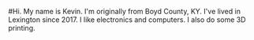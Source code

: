 #Hi. My name is Kevin.
I'm originally from Boyd County, KY.
I've lived in Lexington since 2017.
I like electronics and computers.
I also do some 3D printing.
